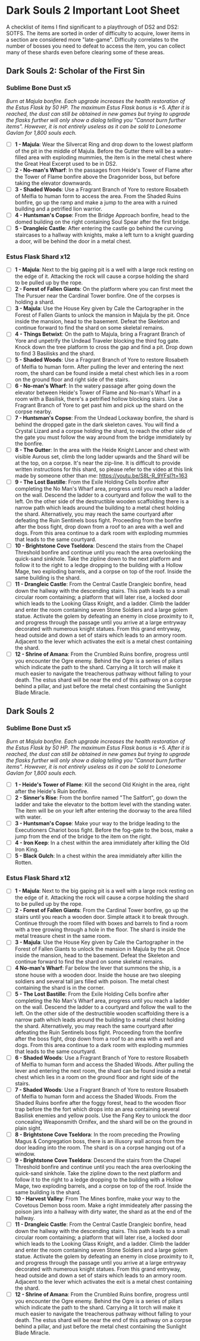 # Dark Souls 2 Important Loot Sheet
A checklist of items I find significant to a playthrough of DS2 and DS2: SOTFS. The items are sorted in order of difficulty to acquire, lower items in a section are considered more "late-game". Difficulty correlates to the number of bosses you need to defeat to access the item, you can collect many of these shards even before clearing some of these areas.

## Dark Souls 2: Scholar of the First Sin
### Sublime Bone Dust x5
*Burn at Majula bonfire. Each upgrade increases the health restoration of the Estus Flask by 50 HP. The maximum Estus Flask bonus is +5. After it is reached, the dust can still be obtained in new games but trying to upgrade the flasks further will only show a dialog telling you "Cannot burn further items". However, it is not entirely useless as it can be sold to Lonesome Gavlan for 1,800 souls each.*
- [ ] **1 - Majula**: Wear the Silvercat Ring and drop down to the lowest platform of the pit in the middle of Majula. Before the Gutter there will be a water-filled area with exploding mummies, the item is in the metal chest where the Great Heal Excerpt used to be in DS2.
- [ ] **2 - No-man's Wharf**: In the passages from Heide's Tower of Flame after the Tower of Flame bonfire above the Dragonrider boss, but before taking the elevator downwards.
- [ ] **3 - Shaded Woods**: Use a Fragrant Branch of Yore to restore Rosabeth of Melfia to human form to access the area. From the Shaded Ruins bonfire, go up the ramp and make a jump to the area with a ruined building and a petrified lion warrior.
- [ ] **4 - Huntsman's Copse**: From the Bridge Approach bonfire, head to the domed building on the right containing Soul Spear after the first bridge.
- [ ] **5 - Drangleic Castle**: After entering the castle go behind the curving staircases to a hallway with knights, make a left turn to a knight guarding a door, will be behind the door in a metal chest.

### Estus Flask Shard x12
- [ ] **1 - Majula**: Next to the big gaping pit is a well with a large rock resting on the edge of it. Attacking the rock will cause a corpse holding the shard to be pulled up by the rope.
- [ ] **2 - Forest of Fallen Giants**: On the platform where you can first meet the The Pursuer near the Cardinal Tower bonfire. One of the corpses is holding a shard.
- [ ] **3 - Majula**: Use the House Key given by Cale the Cartographer in the Forest of Fallen Giants to unlock the mansion in Majula by the pit. Once inside the mansion, head to the basement. Defeat the Skeleton and continue forward to find the shard on some skeletal remains.
- [ ] **4 - Things Betwixt**: On the path to Majula, bring a Fragrant Branch of Yore and unpetrify the Undead Traveler blocking the third fog gate. Knock down the tree platform to cross the gap and find a pit. Drop down to find 3 Basilisks and the shard.
- [ ] **5 - Shaded Woods**: Use a Fragrant Branch of Yore to restore Rosabeth of Melfia to human form. After pulling the lever and entering the next room, the shard can be found inside a metal chest which lies in a room on the ground floor and right side of the stairs.
- [ ] **6 - No-man's Wharf**: In the watery passage after going down the elevator between Heide's Tower of Flame and No-man's Wharf in a room with a Basilisk, there's a petrified hollow blocking stairs. Use a Fragrant Branch of Yore to get past him and pick up the shard on the corpse nearby.
- [ ] **7 - Huntsman's Copse**: From the Undead Lockaway bonfire, the shard is behind the dropped gate in the dark skeleton caves. You will find a Crystal Lizard and a corpse holding the shard, to reach the other side of the gate you must follow the way around from the bridge immidiately by the bonfire.
- [ ] **8 - The Gutter**: In the area with the Heide Knight Lancer and chest with visible Aurous set, climb the long ladder upwards and the Shard will be at the top, on a corpse. It's near the zip-line. It is difficult to provide written instructions for this shard, so please refer to the video at this link made by someone other than me: https://youtu.be/S8L-R_9YFsI?t=163
- [ ] **9 - The Lost Bastille**: From the Exile Holding Cells bonfire after completing the No Man's Wharf area, progress until you reach a ladder on the wall. Descend the ladder to a courtyard and follow the wall to the left. On the other side of the destructible wooden scaffolding there is a narrow path which leads around the building to a metal chest holding the shard. Alternatively, you may reach the same courtyard after defeating the Ruin Sentinels boss fight. Proceeding from the bonfire after the boss fight, drop down from a roof to an area with a well and dogs. From this area continue to a dark room with exploding mummies that leads to the same courtyard.
- [ ] **10 - Brightstone Cove Tseldora**: Descend the stairs from the Chapel Threshold bonfire and continue until you reach the area overlooking the quick-sand sinkhole. Take the zipline down to the next platform and follow it to the right to a ledge dropping to the building with a Hollow Mage, two exploding barrels, and a corpse on top of the roof. Inside the same building is the shard.
- [ ] **11 - Drangleic Castle**: From the Central Castle Drangleic bonfire, head down the hallway with the descending stairs. This path leads to a small circular room containing; a platform that will later rise, a locked door which leads to the Looking Glass Knight, and a ladder. Climb the ladder and enter the room containing seven Stone Soldiers and a large golem statue. Activate the golem by defeating an enemy in close proximity to it, and progress through the passage until you arrive at a large entryway decorated with numerous knight statues. From this grand entryway, head outside and down a set of stairs which leads to an armory room. Adjacent to the lever which activates the exit is a metal chest containing the shard.
- [ ] **12 - Shrine of Amana**: From the Crumbled Ruins bonfire, progress until you encounter the Ogre enemy. Behind the Ogre is a series of pillars which indicate the path to the shard. Carrying a lit torch will make it much easier to navigate the treacherous pathway without falling to your death. The estus shard will be near the end of this pathway on a corpse behind a pillar, and just before the metal chest containing the Sunlight Blade Miracle.

## Dark Souls 2
### Sublime Bone Dust x5
*Burn at Majula bonfire. Each upgrade increases the health restoration of the Estus Flask by 50 HP. The maximum Estus Flask bonus is +5. After it is reached, the dust can still be obtained in new games but trying to upgrade the flasks further will only show a dialog telling you "Cannot burn further items". However, it is not entirely useless as it can be sold to Lonesome Gavlan for 1,800 souls each.*
- [ ] **1 - Heide's Tower of Flame**: Kill the second Old Knight in the area, right after the Heide's Ruin bonfire.
- [ ] **2 - Sinner's Rise**: From the bonfire named "The Saltfort", go down the ladder and take the elevator to the bottom level with the standing water. The item will be on your left after entering the doorway to the area filled with water.
- [ ] **3 - Huntsman's Copse**: Make your way to the bridge leading to the Executioners Chariot boss fight. Before the fog-gate to the boss, make a jump from the end of the bridge to the item on the right.
- [ ] **4 - Iron Keep**: In a chest within the area immidiately after killing the Old Iron King.
- [ ] **5 - Black Gulch**: In a chest within the area immidiately after killin the Rotten.

### Estus Flask Shard x12
- [ ] **1 - Majula**: Next to the big gaping pit is a well with a large rock resting on the edge of it. Attacking the rock will cause a corpse holding the shard to be pulled up by the rope.
- [ ] **2 - Forest of Fallen Giants**: From the Cardinal Tower bonfire, go up the stairs until you reach a wooden door. Simple attack it to break through. Continue through the room filled with boxes and barrels to find a room with a tree growing through a hole in the floor. The shard is inside the metal treasure chest in the same room.
- [ ] **3 - Majula**: Use the House Key given by Cale the Cartographer in the Forest of Fallen Giants to unlock the mansion in Majula by the pit. Once inside the mansion, head to the basement. Defeat the Skeleton and continue forward to find the shard on some skeletal remains.
- [ ] **4 No-man's Wharf**: Far below the lever that summons the ship, is a stone house with a wooden door. Inside the house are two sleeping soldiers and several tall jars filled with poison. The metal chest containing the shard is in the corner.
- [ ] **5 - The Lost Bastille**: From the Exile Holding Cells bonfire after completing the No Man's Wharf area, progress until you reach a ladder on the wall. Descend the ladder to a courtyard and follow the wall to the left. On the other side of the destructible wooden scaffolding there is a narrow path which leads around the building to a metal chest holding the shard. Alternatively, you may reach the same courtyard after defeating the Ruin Sentinels boss fight. Proceeding from the bonfire after the boss fight, drop down from a roof to an area with a well and dogs. From this area continue to a dark room with exploding mummies that leads to the same courtyard.
- [ ] **6 - Shaded Woods**: Use a Fragrant Branch of Yore to restore Rosabeth of Melfia to human form and access the Shaded Woods. After pulling the lever and entering the next room, the shard can be found inside a metal chest which lies in a room on the ground floor and right side of the stairs.
- [ ] **7 - Shaded Woods**: Use a Fragrant Branch of Yore to restore Rosabeth of Melfia to human form and access the Shaded Woods. From the Shaded Ruins bonfire after the foggy forest, head to the wooden floor trap before the the fort which drops into an area containing several Basilisk enemies and yellow pools. Use the Fang Key to unlock the door concealing Weaponsmith Ornifex, and the shard will be on the ground in plain sight.
- [ ] **8 - Brightstone Cove Tseldora**: In the room preceding the Prowling Magus & Congregation boss, there is an illusory wall across from the door leading into the room. The shard is on a corpse hanging out of a window.
- [ ] **9 - Brightstone Cove Tseldora**: Descend the stairs from the Chapel Threshold bonfire and continue until you reach the area overlooking the quick-sand sinkhole. Take the zipline down to the next platform and follow it to the right to a ledge dropping to the building with a Hollow Mage, two exploding barrels, and a corpse on top of the roof. Inside the same building is the shard.
- [ ] **10 - Harvest Valley**: From The Mines bonfire, make your way to the Covetous Demon boss room. Make a right immideately after passing the poison jars into a hallway with dirty water, the shard as at the end of the hallway.
- [ ] **11 - Drangleic Castle**: From the Central Castle Drangleic bonfire, head down the hallway with the descending stairs. This path leads to a small circular room containing; a platform that will later rise, a locked door which leads to the Looking Glass Knight, and a ladder. Climb the ladder and enter the room containing seven Stone Soldiers and a large golem statue. Activate the golem by defeating an enemy in close proximity to it, and progress through the passage until you arrive at a large entryway decorated with numerous knight statues. From this grand entryway, head outside and down a set of stairs which leads to an armory room. Adjacent to the lever which activates the exit is a metal chest containing the shard.
- [ ] **12 - Shrine of Amana**: From the Crumbled Ruins bonfire, progress until you encounter the Ogre enemy. Behind the Ogre is a series of pillars which indicate the path to the shard. Carrying a lit torch will make it much easier to navigate the treacherous pathway without falling to your death. The estus shard will be near the end of this pathway on a corpse behind a pillar, and just before the metal chest containing the Sunlight Blade Miracle.
